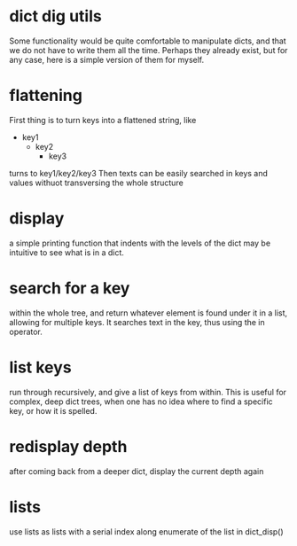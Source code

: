# dict dig utils
Some functionality would be quite comfortable to manipulate dicts,
and that we do not have to write them all the time.
Perhaps they already exist, but for any case, here is a simple
version of them for myself.

# flattening
First thing is to turn keys into a flattened string, like
* key1
  * key2
    * key3

turns to key1/key2/key3
Then texts can be easily searched in keys and values withuot
transversing the whole structure


# display
a simple printing function that indents with the levels of the
dict may be intuitive to see what is in a dict.

# search for a key
within the whole tree, and return whatever element is found under it
in a list, allowing for multiple keys.
It searches text in the key, thus using the in operator.

# list keys
run through recursively, and give a list of keys from within.
This is useful for complex, deep dict trees, when one has no idea
where to find a specific key, or how it is spelled.

# redisplay depth
after coming back from a deeper dict, display the current depth again

# lists
use lists as lists with a serial index along enumerate of the list in
dict_disp()
